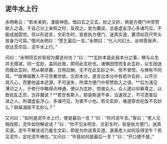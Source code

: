 ##  泥牛水上行

永明寿云：“若未亲到，漫疲神思。借曰玄之又玄，妙之又妙，俱是方便门中旁赞助入之语。于自己分上亲照之时，反视之，皆为魔说，总是虚妄浮心多诸巧见，不能成就圆觉。但以形迹言，文彩生时，皆是执方便门、迷真实道，要须如百尺竿头放身乃可耳。”僧问永明曰：“愿乞最后一言。”永明曰：“化人问幻士，谷响答泉声，欲达吾宗旨，泥牛水上行。”

问曰：“永明将玄妙皆视为魔说何也？”曰：“**玄妙本是此我本分之事，佛与众生并无增减，同一玄妙。盖同此我，即同此玄妙也。诸佛因悟而复此玄妙，众生因迷而蔽此玄妙。然从朝至暮，日用应酬，无不在此玄妙之中，但不曾悟，与佛有不同耳。**故佛祖教人不可贪著世欲，忘却本分。遂言出本分中有若许玄妙，以开示其凡心，而要他返本还源，不可迷失，所谓方便门中旁赞助入之语。**后为浅见薄识之人，于修行中略得点神通，便以为玄妙，惊骇众人。众人遂以仰慕尊之，以致扰乱正宗，岂非魔说？**若世有斯人，即是斯道不幸，当速攻之，不可遗害后进之人。所谓虚妄浮心，多诸巧见，为害不小也。若论玄妙，难道穿衣吃饭不玄妙么？屙屎溺尿不玄妙么？”

又问曰：“如何是泥牛水上行，便是最后一言？”曰：“你问泥牛去。”客曰：“老人又相戏耶，泥牛如何解说话？”曰：“你不见永明言，文彩生时，皆是执方便门，迷真实道。泥牛不解说话乃羞生文彩，即是为你说真实道。湛愚老人如何及得泥牛？若见泥牛，定吃泥牛棒在。”又问曰：“毕竟如何是最后一言？”曰：“开口便不是。”
